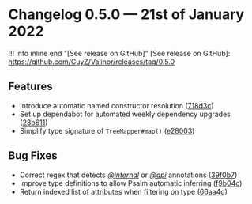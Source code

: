 # Changelog 0.5.0 — 21st of January 2022

!!! info inline end "[See release on GitHub]"
    [See release on GitHub]: https://github.com/CuyZ/Valinor/releases/tag/0.5.0

## Features

* Introduce automatic named constructor resolution ([718d3c](https://github.com/CuyZ/Valinor/commit/718d3c1bc2ea7d28b4b1f6c062addcd1dde8660b))
* Set up dependabot for automated weekly dependency upgrades ([23b611](https://github.com/CuyZ/Valinor/commit/23b6113869abbcf8d13f4702b69fca59f61b9205))
* Simplify type signature of `TreeMapper#map()` ([e28003](https://github.com/CuyZ/Valinor/commit/e2800339411b68a24eebc266377184c76ef2701e))

## Bug Fixes

* Correct regex that detects [*@internal*](https://github.com/internal) or [*@api*](https://github.com/api) annotations ([39f0b7](https://github.com/CuyZ/Valinor/commit/39f0b71b94fa762ae7eb4cf9b1d7c871a70a31ef))
* Improve type definitions to allow Psalm automatic inferring ([f9b04c](https://github.com/CuyZ/Valinor/commit/f9b04c5c2717eaca1b7bb86fc6311917f05c82b0))
* Return indexed list of attributes when filtering on type ([66aa4d](https://github.com/CuyZ/Valinor/commit/66aa4d688ac162093b9fde3579d08795e1e61cc9))
